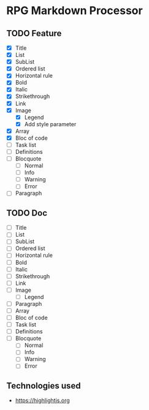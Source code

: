 # RPG Markdown Processor

## TODO Feature
- [x] Title
- [x] List
- [x] SubList
- [x] Ordered list
- [x] Horizontal rule
- [x] Bold
- [x] Italic
- [x] Strikethrough
- [x] Link
- [x] Image
    - [x] Legend
    - [x] Add style parameter
- [x] Array
- [x] Bloc of code
- [ ] Task list
- [ ] Definitions
- [ ] Blocquote
    - [ ] Normal
    - [ ] Info
    - [ ] Warning
    - [ ] Error 
- [ ] Paragraph

## TODO Doc
- [ ] Title
- [ ] List
- [ ] SubList
- [ ] Ordered list
- [ ] Horizontal rule
- [ ] Bold
- [ ] Italic
- [ ] Strikethrough
- [ ] Link
- [ ] Image
    - [ ] Legend
- [ ] Paragraph
- [ ] Array
- [ ] Bloc of code
- [ ] Task list
- [ ] Definitions
- [ ] Blocquote
    - [ ] Normal
    - [ ] Info
    - [ ] Warning
    - [ ] Error 

## Technologies used
- https://highlightjs.org
